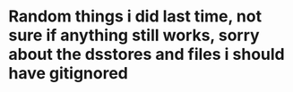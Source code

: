 # Random things i did last time, not sure if anything still works, sorry about the dsstores and files i should have gitignored
